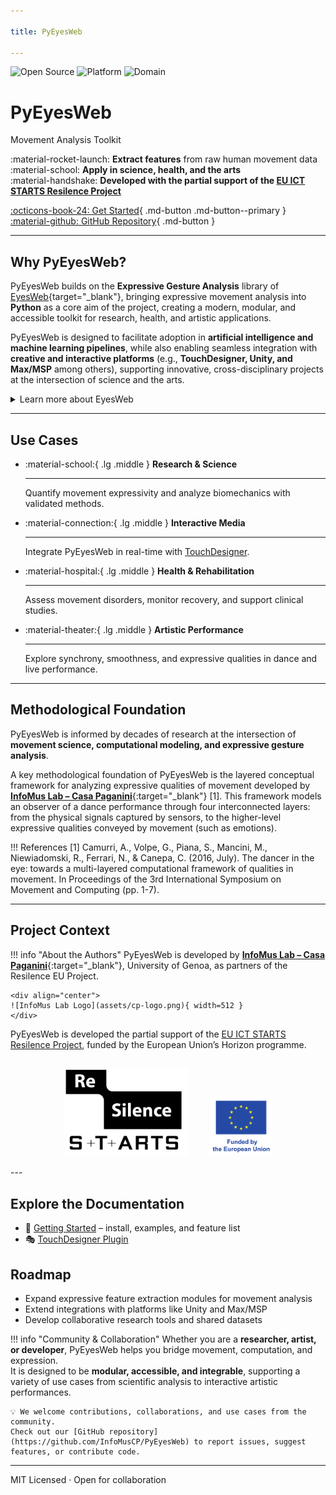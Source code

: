 ```yaml
---

title: PyEyesWeb

---
```


![Open Source](https://img.shields.io/badge/Open%20Source-Yes-brightgreen)
![Platform](https://img.shields.io/badge/Platform-Python-blue)
![Domain](https://img.shields.io/badge/Domain-Movement%20Analysis-purple)


<div class="hero" markdown>

# PyEyesWeb  
Movement Analysis Toolkit

:material-rocket-launch: **Extract features** from raw human movement data  
:material-school: **Apply in science, health, and the arts**  
:material-handshake: **Developed with the partial support of the [EU ICT STARTS Resilence Project](https://resilence.eu/)**

[:octicons-book-24: Get Started](getting_started/getting_started.md){ .md-button .md-button--primary } [:material-github: GitHub Repository](https://github.com/InfoMusCP/InfoMove){ .md-button }  

</div>

---

## Why PyEyesWeb?

PyEyesWeb builds on the **Expressive Gesture Analysis** library of [EyesWeb](https://casapaganini.unige.it/eyesweb_bp){target="_blank"}, 
bringing expressive movement analysis into **Python** as a core aim of the project,
creating a modern, modular, and accessible toolkit for research, health, and artistic applications.  

PyEyesWeb is designed to facilitate adoption in **artificial intelligence and machine learning pipelines**,
while also enabling seamless integration with **creative and interactive platforms**
(e.g., **TouchDesigner, Unity, and Max/MSP** among others), supporting innovative,
cross-disciplinary projects at the intersection of science and the arts.

<details>
<summary>Learn more about EyesWeb</summary>

<a href="https://casapaganini.unige.it/eyesweb_bp" target="_blank">EyesWeb</a> is an open software research platform for the design and development of <b>real-time multimodal systems and interfaces</b>.  
It supports a wide variety of inputs, including motion capture, cameras, game controllers (Kinect, Wii), multichannel audio, and physiological signals.  
<br><br>
Outputs include multichannel audio, video, analog devices, and robotic platforms. EyesWeb provides libraries such as <b>Non-Verbal Expressive Gesture Analysis</b> and <b>Non-Verbal Social Signals Analysis</b>, and a visual programming environment that enables users to develop <b>real-time, networked applications</b>.  
<br><br>
Originally started in 1997, EyesWeb has been adopted worldwide in scientific research, education, and industry, including EU projects and collaborations with organizations such as INTEL and NYU.  

</details>

---

## Use Cases

<div class="grid cards" markdown>

-   :material-school:{ .lg .middle } **Research & Science**  

    ---

    Quantify movement expressivity and analyze biomechanics with validated methods.

-   :material-connection:{ .lg .middle } **Interactive Media**  

    ---

    Integrate PyEyesWeb in real-time with [TouchDesigner](getting_started/integrations.md).

-   :material-hospital:{ .lg .middle } **Health & Rehabilitation** 

    ---

    Assess movement disorders, monitor recovery, and support clinical studies.

-   :material-theater:{ .lg .middle } **Artistic Performance**  

    ---

    Explore synchrony, smoothness, and expressive qualities in dance and live performance.

</div>

---

## Methodological Foundation  

PyEyesWeb is informed by decades of research at the intersection of **movement science, computational modeling, and expressive gesture analysis**.  

A key methodological foundation of PyEyesWeb is the layered conceptual framework for analyzing expressive qualities of movement developed by [**InfoMus Lab – Casa Paganini**](http://www.casapaganini.org/index_eng.php){:target="_blank"} [1].
This framework models an observer of a dance performance through four interconnected layers: from the physical signals captured by sensors, to the higher-level expressive qualities conveyed by movement (such as emotions).

!!! References
    [1] Camurri, A., Volpe, G., Piana, S., Mancini, M., Niewiadomski, R., Ferrari, N., & Canepa, C. (2016, July). The dancer in the eye: towards a multi-layered computational framework of qualities in movement. In Proceedings of the 3rd International Symposium on Movement and Computing (pp. 1-7).

---

## Project Context  

!!! info "About the Authors"
    PyEyesWeb is developed by [**InfoMus Lab – Casa Paganini**](http://www.casapaganini.org/index_eng.php){:target="_blank"}, University of Genoa, as partners of the Resilence EU Project.  
    
    <div align="center">
    ![InfoMus Lab Logo](assets/cp-logo.png){ width=512 }
    </div>

PyEyesWeb is developed the partial support of the [EU ICT STARTS Resilence Project](https://resilence.eu/),
funded by the European Union’s Horizon programme.  

<div align="center">

<img src="assets/resilence-logo.png" alt="Resilence Project Logo" width="200" style="margin:15px"/>
<img src="assets/eu-logo.png" alt="EU Logo" width="100" style="margin:15px"/>

</div>
---

## Explore the Documentation  

- 🚀 [Getting Started](getting_started/getting_started.md) – install, examples, and feature list
- 🎭 [TouchDesigner Plugin](getting_started/integrations.md)

## Roadmap 

- Expand expressive feature extraction modules for movement analysis  
- Extend integrations with platforms like Unity and Max/MSP  
- Develop collaborative research tools and shared datasets

!!! info "Community & Collaboration"
    Whether you are a **researcher, artist, or developer**, PyEyesWeb helps you bridge movement, computation, and expression.  
    It is designed to be **modular, accessible, and integrable**, supporting a variety of use cases from scientific analysis to interactive artistic performances.

    💡 We welcome contributions, collaborations, and use cases from the community.  
    Check out our [GitHub repository](https://github.com/InfoMusCP/PyEyesWeb) to report issues, suggest features, or contribute code.

---

MIT Licensed · Open for collaboration  
